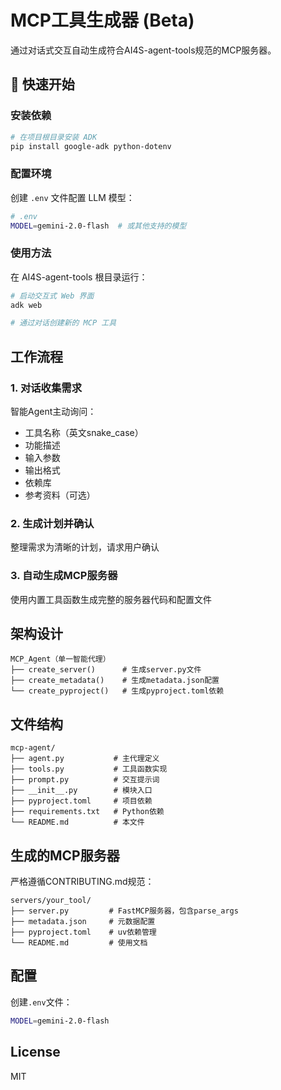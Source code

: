 # MCP工具生成器 (Beta)

通过对话式交互自动生成符合AI4S-agent-tools规范的MCP服务器。

## 🚀 快速开始

### 安装依赖

```bash
# 在项目根目录安装 ADK
pip install google-adk python-dotenv
```

### 配置环境

创建 `.env` 文件配置 LLM 模型：

```bash
# .env
MODEL=gemini-2.0-flash  # 或其他支持的模型
```

### 使用方法

在 AI4S-agent-tools 根目录运行：

```bash
# 启动交互式 Web 界面
adk web

# 通过对话创建新的 MCP 工具
```

## 工作流程

### 1. 对话收集需求
智能Agent主动询问：
- 工具名称（英文snake_case）
- 功能描述
- 输入参数
- 输出格式
- 依赖库
- 参考资料（可选）

### 2. 生成计划并确认
整理需求为清晰的计划，请求用户确认

### 3. 自动生成MCP服务器
使用内置工具函数生成完整的服务器代码和配置文件

## 架构设计

```
MCP_Agent（单一智能代理）
├── create_server()      # 生成server.py文件
├── create_metadata()    # 生成metadata.json配置
└── create_pyproject()   # 生成pyproject.toml依赖
```

## 文件结构

```
mcp-agent/
├── agent.py           # 主代理定义
├── tools.py           # 工具函数实现
├── prompt.py          # 交互提示词
├── __init__.py        # 模块入口
├── pyproject.toml     # 项目依赖
├── requirements.txt   # Python依赖
└── README.md          # 本文件
```

## 生成的MCP服务器

严格遵循CONTRIBUTING.md规范：

```
servers/your_tool/
├── server.py         # FastMCP服务器，包含parse_args
├── metadata.json     # 元数据配置
├── pyproject.toml    # uv依赖管理
└── README.md         # 使用文档
```

## 配置

创建`.env`文件：

```bash
MODEL=gemini-2.0-flash
```

## License

MIT